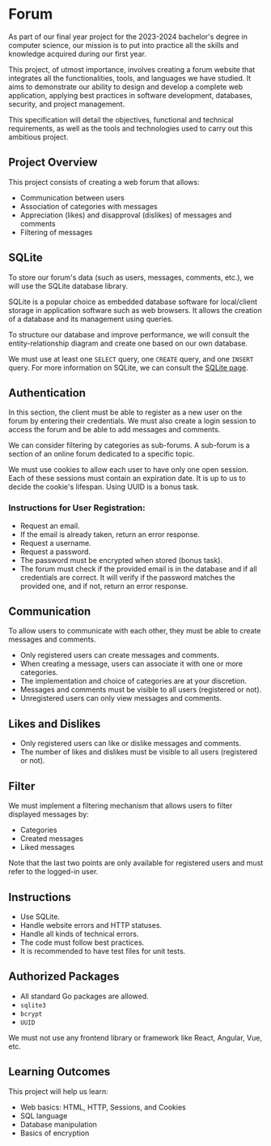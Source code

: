 # Forum

As part of our final year project for the 2023-2024 bachelor's degree in computer science, our mission is to put into practice all the skills and knowledge acquired during our first year.

This project, of utmost importance, involves creating a forum website that integrates all the functionalities, tools, and languages we have studied. It aims to demonstrate our ability to design and develop a complete web application, applying best practices in software development, databases, security, and project management.

This specification will detail the objectives, functional and technical requirements, as well as the tools and technologies used to carry out this ambitious project.

## Project Overview

This project consists of creating a web forum that allows:

- Communication between users
- Association of categories with messages
- Appreciation (likes) and disapproval (dislikes) of messages and comments
- Filtering of messages

## SQLite

To store our forum's data (such as users, messages, comments, etc.), we will use the SQLite database library.

SQLite is a popular choice as embedded database software for local/client storage in application software such as web browsers. It allows the creation of a database and its management using queries.

To structure our database and improve performance, we will consult the entity-relationship diagram and create one based on our own database.

We must use at least one `SELECT` query, one `CREATE` query, and one `INSERT` query. For more information on SQLite, we can consult the [SQLite page](https://www.sqlite.org).

## Authentication

In this section, the client must be able to register as a new user on the forum by entering their credentials. We must also create a login session to access the forum and be able to add messages and comments.

We can consider filtering by categories as sub-forums. A sub-forum is a section of an online forum dedicated to a specific topic.

We must use cookies to allow each user to have only one open session. Each of these sessions must contain an expiration date. It is up to us to decide the cookie's lifespan. Using UUID is a bonus task.

### Instructions for User Registration:

- Request an email.
- If the email is already taken, return an error response.
- Request a username.
- Request a password.
- The password must be encrypted when stored (bonus task).
- The forum must check if the provided email is in the database and if all credentials are correct. It will verify if the password matches the provided one, and if not, return an error response.

## Communication

To allow users to communicate with each other, they must be able to create messages and comments.

- Only registered users can create messages and comments.
- When creating a message, users can associate it with one or more categories.
- The implementation and choice of categories are at your discretion.
- Messages and comments must be visible to all users (registered or not).
- Unregistered users can only view messages and comments.

## Likes and Dislikes

- Only registered users can like or dislike messages and comments.
- The number of likes and dislikes must be visible to all users (registered or not).

## Filter

We must implement a filtering mechanism that allows users to filter displayed messages by:

- Categories
- Created messages
- Liked messages

Note that the last two points are only available for registered users and must refer to the logged-in user.

## Instructions

- Use SQLite.
- Handle website errors and HTTP statuses.
- Handle all kinds of technical errors.
- The code must follow best practices.
- It is recommended to have test files for unit tests.

## Authorized Packages

- All standard Go packages are allowed.
- `sqlite3`
- `bcrypt`
- `UUID`

We must not use any frontend library or framework like React, Angular, Vue, etc.

## Learning Outcomes

This project will help us learn:

- Web basics: HTML, HTTP, Sessions, and Cookies
- SQL language
- Database manipulation
- Basics of encryption
